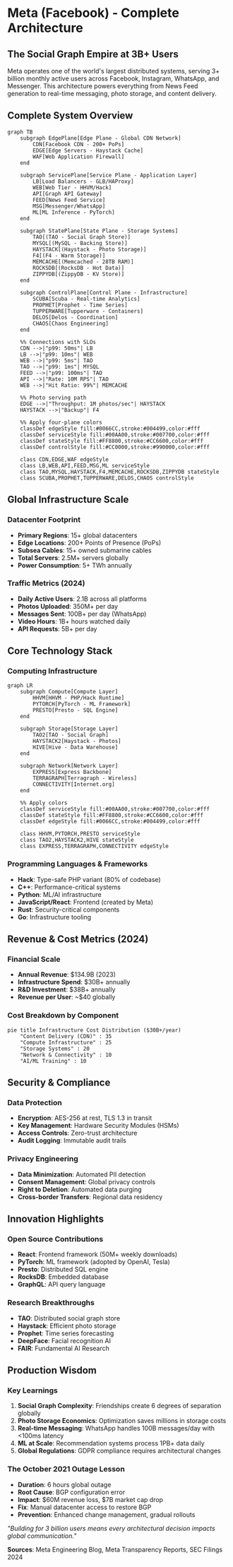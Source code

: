 # Meta (Facebook) - Complete Architecture

## The Social Graph Empire at 3B+ Users

Meta operates one of the world's largest distributed systems, serving 3+ billion monthly active users across Facebook, Instagram, WhatsApp, and Messenger. This architecture powers everything from News Feed generation to real-time messaging, photo storage, and content delivery.

## Complete System Overview

```mermaid
graph TB
    subgraph EdgePlane[Edge Plane - Global CDN Network]
        CDN[Facebook CDN - 200+ PoPs]
        EDGE[Edge Servers - Haystack Cache]
        WAF[Web Application Firewall]
    end

    subgraph ServicePlane[Service Plane - Application Layer]
        LB[Load Balancers - GLB/HAProxy]
        WEB[Web Tier - HHVM/Hack]
        API[Graph API Gateway]
        FEED[News Feed Service]
        MSG[Messenger/WhatsApp]
        ML[ML Inference - PyTorch]
    end

    subgraph StatePlane[State Plane - Storage Systems]
        TAO[(TAO - Social Graph Store)]
        MYSQL[(MySQL - Backing Store)]
        HAYSTACK[(Haystack - Photo Storage)]
        F4[(F4 - Warm Storage)]
        MEMCACHE[(Memcached - 28TB RAM)]
        ROCKSDB[(RocksDB - Hot Data)]
        ZIPPYDB[(ZippyDB - KV Store)]
    end

    subgraph ControlPlane[Control Plane - Infrastructure]
        SCUBA[Scuba - Real-time Analytics]
        PROPHET[Prophet - Time Series]
        TUPPERWARE[Tupperware - Containers]
        DELOS[Delos - Coordination]
        CHAOS[Chaos Engineering]
    end

    %% Connections with SLOs
    CDN -->|"p99: 50ms"| LB
    LB -->|"p99: 10ms"| WEB
    WEB -->|"p99: 5ms"| TAO
    TAO -->|"p99: 1ms"| MYSQL
    FEED -->|"p99: 100ms"| TAO
    API -->|"Rate: 10M RPS"| TAO
    WEB -->|"Hit Ratio: 99%"| MEMCACHE

    %% Photo serving path
    EDGE -->|"Throughput: 1M photos/sec"| HAYSTACK
    HAYSTACK -->|"Backup"| F4

    %% Apply four-plane colors
    classDef edgeStyle fill:#0066CC,stroke:#004499,color:#fff
    classDef serviceStyle fill:#00AA00,stroke:#007700,color:#fff
    classDef stateStyle fill:#FF8800,stroke:#CC6600,color:#fff
    classDef controlStyle fill:#CC0000,stroke:#990000,color:#fff

    class CDN,EDGE,WAF edgeStyle
    class LB,WEB,API,FEED,MSG,ML serviceStyle
    class TAO,MYSQL,HAYSTACK,F4,MEMCACHE,ROCKSDB,ZIPPYDB stateStyle
    class SCUBA,PROPHET,TUPPERWARE,DELOS,CHAOS controlStyle
```

## Global Infrastructure Scale

### Datacenter Footprint
- **Primary Regions**: 15+ global datacenters
- **Edge Locations**: 200+ Points of Presence (PoPs)
- **Subsea Cables**: 15+ owned submarine cables
- **Total Servers**: 2.5M+ servers globally
- **Power Consumption**: 5+ TWh annually

### Traffic Metrics (2024)
- **Daily Active Users**: 2.1B across all platforms
- **Photos Uploaded**: 350M+ per day
- **Messages Sent**: 100B+ per day (WhatsApp)
- **Video Hours**: 1B+ hours watched daily
- **API Requests**: 5B+ per day

## Core Technology Stack

### Computing Infrastructure
```mermaid
graph LR
    subgraph Compute[Compute Layer]
        HHVM[HHVM - PHP/Hack Runtime]
        PYTORCH[PyTorch - ML Framework]
        PRESTO[Presto - SQL Engine]
    end

    subgraph Storage[Storage Layer]
        TAO2[TAO - Social Graph]
        HAYSTACK2[Haystack - Photos]
        HIVE[Hive - Data Warehouse]
    end

    subgraph Network[Network Layer]
        EXPRESS[Express Backbone]
        TERRAGRAPH[Terragraph - Wireless]
        CONNECTIVITY[Internet.org]
    end

    %% Apply colors
    classDef serviceStyle fill:#00AA00,stroke:#007700,color:#fff
    classDef stateStyle fill:#FF8800,stroke:#CC6600,color:#fff
    classDef edgeStyle fill:#0066CC,stroke:#004499,color:#fff

    class HHVM,PYTORCH,PRESTO serviceStyle
    class TAO2,HAYSTACK2,HIVE stateStyle
    class EXPRESS,TERRAGRAPH,CONNECTIVITY edgeStyle
```

### Programming Languages & Frameworks
- **Hack**: Type-safe PHP variant (80% of codebase)
- **C++**: Performance-critical systems
- **Python**: ML/AI infrastructure
- **JavaScript/React**: Frontend (created by Meta)
- **Rust**: Security-critical components
- **Go**: Infrastructure tooling

## Revenue & Cost Metrics (2024)

### Financial Scale
- **Annual Revenue**: $134.9B (2023)
- **Infrastructure Spend**: $30B+ annually
- **R&D Investment**: $38B+ annually
- **Revenue per User**: ~$40 globally

### Cost Breakdown by Component
```mermaid
pie title Infrastructure Cost Distribution ($30B+/year)
    "Content Delivery (CDN)" : 35
    "Compute Infrastructure" : 25
    "Storage Systems" : 20
    "Network & Connectivity" : 10
    "AI/ML Training" : 10
```

## Security & Compliance

### Data Protection
- **Encryption**: AES-256 at rest, TLS 1.3 in transit
- **Key Management**: Hardware Security Modules (HSMs)
- **Access Controls**: Zero-trust architecture
- **Audit Logging**: Immutable audit trails

### Privacy Engineering
- **Data Minimization**: Automated PII detection
- **Consent Management**: Global privacy controls
- **Right to Deletion**: Automated data purging
- **Cross-border Transfers**: Regional data residency

## Innovation Highlights

### Open Source Contributions
- **React**: Frontend framework (50M+ weekly downloads)
- **PyTorch**: ML framework (adopted by OpenAI, Tesla)
- **Presto**: Distributed SQL engine
- **RocksDB**: Embedded database
- **GraphQL**: API query language

### Research Breakthroughs
- **TAO**: Distributed social graph store
- **Haystack**: Efficient photo storage
- **Prophet**: Time series forecasting
- **DeepFace**: Facial recognition AI
- **FAIR**: Fundamental AI Research

## Production Wisdom

### Key Learnings
1. **Social Graph Complexity**: Friendships create 6 degrees of separation globally
2. **Photo Storage Economics**: Optimization saves millions in storage costs
3. **Real-time Messaging**: WhatsApp handles 100B messages/day with <100ms latency
4. **ML at Scale**: Recommendation systems process 1PB+ data daily
5. **Global Regulations**: GDPR compliance requires architectural changes

### The October 2021 Outage Lesson
- **Duration**: 6 hours global outage
- **Root Cause**: BGP configuration error
- **Impact**: $60M revenue loss, $7B market cap drop
- **Fix**: Manual datacenter access to restore BGP
- **Prevention**: Enhanced change management, gradual rollouts

*"Building for 3 billion users means every architectural decision impacts global communication."*

**Sources**: Meta Engineering Blog, Meta Transparency Reports, SEC Filings 2024